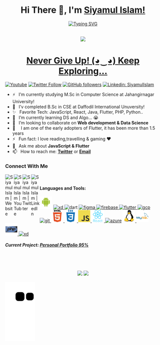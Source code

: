 <h1 align="center"> Hi There 👋, I'm <a href="https://www.siyamulislam.blogspot.com">Siyamul Islam!</a></h1>

<div align="center">

[![Typing SVG](https://readme-typing-svg.herokuapp.com/?size=22&duration=7000&width=750&lines=A+Noob+Programmer...+Who+Always+Eager+To+Learn+😜+...;Now,++I+Am+💻+Working+With+🥰+JavaScript...❤)](https://siyamulislam.blogspot.com/)
  
<h2 align="center">
  <a href="https://github.com/siyamulislam"><img src="https://readme-typing-svg.herokuapp.com?lines=Full+Stack+developer+;API+developer;Frontend+developer;user+interface+(UI);user+experience+(UX);Competitive+Programmer;ICPC+|+BCROEED+|+HACKER_Rank;DS%20|%20Algorithms%20|%20OOP%20;Always%20learning%20new%20things&color=8000FF&center=true&width=500&height=50"></a>
</h2>
  <h1 align="center">  <a href="https://www.siyamulislam.blogspot.com"> Never Give Up!  (◕‿◕)  Keep Exploring...</a> </h1>
</div>

[![Youtube](https://img.shields.io/static/v1?label=SiyamulIslam&message=Subscribe&logo=YouTube&color=FF0000&style=for-the-badge)][youtube]
[![Twitter Follow](https://img.shields.io/twitter/follow/Siyamul_Islam?color=1DA1F2&label=Followers&logo=twitter&style=for-the-badge)][twitter]
[![GitHub followers](https://img.shields.io/github/followers/siyamulislam?logo=GitHub&style=for-the-badge)][github]
[![Linkedin: SiyamulIslam ](https://img.shields.io/badge/-CONNECT-blue?style=for-the-badge&logo=Linkedin&link=https://www.linkedin.com/in/siyamul/)][linkedin]

- ⚡ &ensp;I’m currently studying M.Sc in Computer Science at Jahangirnagar University!
- 🔭 &ensp;I’v completed B.Sc in CSE at Daffodil International Unuversity!
- ✨ &ensp;Favorite Tech: JavaScript, React, Java, Flutter, PHP, Python..
- 🌱 &ensp;I’m currently learning DS and Algo... 😭
- 👯 &ensp;I’m looking to collaborate on **Web development & Data Science**
- 🗿  &ensp;&ensp;I am one of the early adopters of Flutter, it has been more than 1.5 years
- ⚡ &ensp;Fun fact: I love reading,travelling & gaming ❤️
- 💬 &ensp;Ask me about **JavaScript & Flutter**
- 📫 &ensp;How to reach me: [**Twitter**][twitter] or [**Email**][email]
 
### Connect With Me

[<img align="left" alt="Siyamul Islam | Website" width="28px" src="https://cdn-icons-png.flaticon.com/512/975/975645.png?alt=media" />][website]
[<img align="left" alt="Siyamul Islam | YouTube" width="28px" src="https://cdn-icons-png.flaticon.com/512/1384/1384060.png?alt=media" />][youtube]
[<img align="left" alt="Siyamul Islam | Twitter" width="28px" src="https://cdn-icons-png.flaticon.com/512/733/733579.png?alt=media" />][twitter]
[<img align="left" alt="Siyamul Islam | LinkedIn" width="28px" src="https://cdn-icons-png.flaticon.com/512/174/174857.png?alt=media" />][linkedin]

<br />

<h4 align="left">Languages and Tools:</h4>
<p align="left"> 
<a href="https://developer.android.com" target="_blank"> <img src="https://raw.githubusercontent.com/devicons/devicon/master/icons/android/android-original-wordmark.svg" alt="android" width="40" height="40"/></a> 
  <a href="https://code.visualstudio.com/" target="_blank"> <img src="https://cdn-icons-png.flaticon.com/512/906/906324.png" alt="xd" width="40" height="40"/> </a
  <a href="https://dart.dev" target="_blank"> <img src="https://www.vectorlogo.zone/logos/dartlang/dartlang-icon.svg" alt="dart" width="40" height="40"/> </a> 
  <a href="https://www.figma.com/" target="_blank"> <img src="https://www.vectorlogo.zone/logos/figma/figma-icon.svg" alt="figma" width="40" height="40"/> </a> 
  <a href="https://firebase.google.com/" target="_blank"> <img src="https://www.vectorlogo.zone/logos/firebase/firebase-icon.svg" alt="firebase" width="40" height="40"/> </a> 
  <a href="https://flutter.dev" target="_blank"> <img src="https://www.vectorlogo.zone/logos/flutterio/flutterio-icon.svg" alt="flutter" width="40" height="40"/> </a> 
  <a href="https://cloud.google.com" target="_blank"> <img src="https://www.vectorlogo.zone/logos/google_cloud/google_cloud-icon.svg" alt="gcp" width="40" height="40"/> </a> 
  <a href="https://git-scm.com/" target="_blank"> <img src="https://www.vectorlogo.zone/logos/git-scm/git-scm-icon.svg" alt="git" width="40" height="40"/> </a> 
  <a href="https://www.w3.org/html/" target="_blank"> <img src="https://raw.githubusercontent.com/devicons/devicon/master/icons/html5/html5-original-wordmark.svg" alt="html5"   width="40" height="40"/> </a> 
   <a href="https://www.w3.org/css/" target="_blank"> <img src="https://github.com/devicons/devicon/blob/master/icons/css3/css3-plain-wordmark.svg" alt="css3"   width="40" height="40"/> </a> 
    <a href="https://www.w3schools.com/js/" target="_blank"> <img src="https://github.com/devicons/devicon/blob/master/icons/javascript/javascript-original.svg" alt="js"   width="40" height="40"/> </a> 
    <a href="https://reactjs.org/" target="_blank"> <img src="https://github.com/devicons/devicon/blob/master/icons/react/react-original-wordmark.svg" alt="css3"   width="40" height="40"/> </a> 
    <a href="https://azure.microsoft.com/en-in/" target="_blank"> <img src="https://www.vectorlogo.zone/logos/microsoft_azure/microsoft_azure-icon.svg" alt="azure" width="40" height="40"/></a>
   <a href="https://www.linux.org/" target="_blank"> <img src="https://raw.githubusercontent.com/devicons/devicon/master/icons/linux/linux-original.svg" alt="linux" width="40" height="40"/> </a> 
  <a href="https://www.mysql.com/" target="_blank"> <img src="https://raw.githubusercontent.com/devicons/devicon/master/icons/mysql/mysql-original-wordmark.svg" alt="mysql" width="40" height="40"/> </a> 
  <a href="https://www.php.net" target="_blank"> <img src="https://raw.githubusercontent.com/devicons/devicon/master/icons/php/php-original.svg" alt="php" width="40" height="40"/> </a> 
  <a href="https://www.adobe.com/products/xd.html" target="_blank"> <img src="https://cdn.worldvectorlogo.com/logos/adobe-xd.svg" alt="xd" width="40" height="40"/> </a> 
  
  

<!--  <a href="https://mariadb.org/" target="_blank"> <img src="https://www.vectorlogo.zone/logos/mariadb/mariadb-icon.svg" alt="mariadb" width="40" height="40"/> </a> 
   <a href="https://postman.com" target="_blank"> <img src="https://www.vectorlogo.zone/logos/getpostman/getpostman-icon.svg" alt="postman" width="40" height="40"/> </a> 
  <a href="https://reactjs.org/" target="_blank"> <img src="https://raw.githubusercontent.com/devicons/devicon/master/icons/react/react-original-wordmark.svg" alt="react" width="40" height="40"/> </a> 
  <a href="https://reactnative.dev/" target="_blank"> <img src="https://reactnative.dev/img/header_logo.svg" alt="reactnative" width="40" height="40"/> </a> 
   <a href="https://ionicframework.com" target="_blank"> <img src="https://upload.wikimedia.org/wikipedia/commons/d/d1/Ionic_Logo.svg" alt="ionic" width="40" height="40"/> </a> 
  <a href="https://developer.mozilla.org/en-US/docs/Web/JavaScript" target="_blank"> <img src="https://raw.githubusercontent.com/devicons/devicon/master/icons/javascript/javascript-original.svg" alt="javascript" width="40" height="40"/> </a> 
  <a href="https://kotlinlang.org" target="_blank"> <img src="https://www.vectorlogo.zone/logos/kotlinlang/kotlinlang-icon.svg" alt="kotlin" width="40" height="40"/> </a> 
  <a href="https://laravel.com/" target="_blank"> <img src="https://raw.githubusercontent.com/devicons/devicon/master/icons/laravel/laravel-plain-wordmark.svg" alt="laravel" width="40" height="40"/> </a> 
-->
  
</p>
<h5 >Current Project: <a href="https://github.com/siyamulislam/portfolio">Personal Portfolio 95%</a></h5>

<!-- <br />

### Languages and Tools
[<img align="left" alt=“Flutter” width="26px" src="https://www.vectorlogo.zone/logos/flutterio/flutterio-icon.svg" />][twitter]
[<img align="left" alt=“Firebase” width="26px" src="https://www.vectorlogo.zone/logos/firebase/firebase-icon.svg" />][twitter]
[<img align="left" alt=“Dart” width="26px" src="https://www.vectorlogo.zone/logos/dartlang/dartlang-icon.svg" />][youtube]
[<img align="left" alt=“VSCode” width="26px" src="https://cdn-icons-png.flaticon.com/512/906/906324.png" />][youtube]
 -->
<br />
<br />

[website]: https://siyamulislam.blogspot.com/
[twitter]: https://twitter.com/Siyamul_Islam
[youtube]: https://www.youtube.com/channel/UCMt9YwW18A2OVRRKbp6kgTA
[linkedin]: https://www.linkedin.com/in/siyamul/
[github]: https://github.com/siyamulislam
[instagram]: https://www.instagram.com/siyamulislam
[facebook]: https://www.facebook.com/siyamul.cse
[medium]: https://medium.com/
[email]: siyamulislam1@gmail.com

<br/>

<div align="center">
  <img width="400px" src="https://github-readme-stats.vercel.app/api?username=siyamulislam&count_private=true&show_icons=true&theme=material-palenight&hide_border=true&bg_color=1F222E" />
  <img width="400px" src="https://github-readme-streak-stats.herokuapp.com/?user=siyamulislam&theme=material-palenight&hide_border=true&fire=C77800&ring=7C2AE8&background=1F222E" />
</div>

<br/>

<div>
    <img src="https://raw.githubusercontent.com/siyamulislam/siyamulislam/output/github-contribution-grid-snake.svg" />
</div>

<br>
